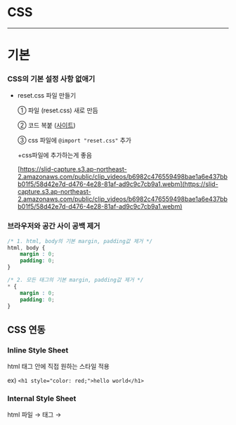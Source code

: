 # CSS

---

# 기본

### CSS의 기본 **설정 사항 없애기**

- reset.css 파일 만들기
    
    ① 파일 (reset.css) 새로 만듬
    
    ② 코드 복붙 ([사이트](https://meyerweb.com/eric/tools/css/reset/))
    
    ③ css 파일에 `@import "reset.css"` 추가
    
    +css파일에 추가하는게 좋음
    
    [https://slid-capture.s3.ap-northeast-2.amazonaws.com/public/clip_videos/b6982c476559498bae1a6e437bbb01f5/58d42e7d-d476-4e28-81af-ad9c9c7cb9a1.webm](https://slid-capture.s3.ap-northeast-2.amazonaws.com/public/clip_videos/b6982c476559498bae1a6e437bbb01f5/58d42e7d-d476-4e28-81af-ad9c9c7cb9a1.webm)
    

### 브라우저와 공간 사이 공백 제거

```css
/* 1. html, body의 기본 margin, padding값 제거 */
html, body {
	margin : 0;
	padding: 0;
}

/* 2. 모든 태그의 기본 margin, padding값 제거 */
* {
	margin : 0;
	padding: 0;
}
```

## CSS 연동

### Inline Style Sheet

html 태그 안에 직접 원하는 스타일 적용

ex) `<h1 style="color: red;">hello world</h1>`

### Internal Style Sheet

html 파일 → <head> 태그 → <style> 태그 안에 css코드 작성

```html
<head>
	<style>
		<!-- css 코드 작성 -->
	</style>
</head>
```

### External Style Sheet👑

css 파일 따로 만들고, 링크 연결

```html
<head>
	<link rel="stylesheet" href="style.css">
</head>
```

(단축 코드: `link:css`)

---

## 캐스캐이딩

CSS적용의 우선순위

### 1. 순서

나중에 적용한 속성값의 우선순위가 높음

### 2. 디테일

더 구체적으로 작성된 선택자의 우선순위가 높음

```css
/* header > p 지정시 */
header p { color: red; } /* 최종 실행 */
p { color: blue; }
```

### 3. 선택자

<aside>
💡 style > id > class > type

</aside>

# Selector (선택자)

### Type

`tag { 속성: 속성값; }`

지정 태그 안에 있는 내용 모두 선택됨

### Id

`#id {속성: 속성값}`

- ID 여러개 지칭하는 법 : `#id, #id, #id ... {속성:속성값;}`

### C**lass**

`.class {속성:속성값;}`

- class 안의 class 선택하기 : `.class1 .class2 {~;}`

### 이외

- 전체 선택 : `* {속성: 속성값}`
- `tag.class` or `tag#id` (띄어쓰기x) ⇒ tag 중에서 class나 id 찾기
    
    (`tag .class` or `tag #id` ⇒ tag의 자식 중에서 찾기)
    

---

## **combinator (연결자)**

선택자 사이에 관계를 설정하는 방식

### 부모·자식 **지정**

- `부모 자식 {…}` : 부모 안 모든 자식태그에 적용
    
    ex) `div p span { color: blue; }` div 안의 p안의 span
    
- `부모 > 자식 {…}` : 부모 바로 밑의 자식에만 지시
- `자식 + 자식 {…}` : 바로 다음에 있는 자매 tag에 지시 (부모자식 x, 자식 관계ㅇ)
- `자식~자식 {…}` : 뒤에 오는 자매 모두에게 지시 (바로 뒤x)

```html
<head>
	<stlye>
		h1 { color: red; } // 자식 본인의 속성값 지정
		header { color: blue; } // 부모의 속성값 지정 (뒤에 나왔어도 영향x)
	</style>
</head>

<body>
	<header>
		<h1>naver</h1> // 빨간색 
	</header>
</body>
```

부모태그의 모든 속성이 자식에게 상속x ⇒ 동일한 속성에 다른 속성값을 가진다면 자식은 자신의 속성값을 가짐

### 속성 지정

- `[속성] {...}` : 특정 속성을 가진 요소 모두 선택

```html
<input type="text" placeholder="username" required />
<input type="e-mail" placeholder="e-mail" />
```

```css
input:required { color: blue; } /* required한 input에만 적용 */
input:optional { color: red; } /* required하지 않은 input에 적용 */
```

### 속성-속성값 지정

`tag[속성="속성값"] {~}`

- 지정값 제외 : `tag:not ([속성="속성값"]) {~}`
- 문자열 속성 선택자
    1. `[속성 ~= "string"] {…}`
        
        해당 속성-속성값에 ‘string’이라는 문자열을 포함하고 있다면 모두 포함
        
        - 공백 기준으로 문자열을 인식
            
            ⇒ ex) ‘string’, ‘love string’ 가능 / ‘lovestring’ 불가능  
            
        
        ![https://slid-capture.s3.ap-northeast-2.amazonaws.com/public/capture_markup_images/cfbeaa4ea93f4c8d883e09a2f471fb40/625a0152-30c8-42de-9743-b7e26963306f.png](https://slid-capture.s3.ap-northeast-2.amazonaws.com/public/capture_markup_images/cfbeaa4ea93f4c8d883e09a2f471fb40/625a0152-30c8-42de-9743-b7e26963306f.png)
        
    2. `[속성 ^= "string"] {…}`
        
        해당 속성-속성값이 ‘string’으로 시작하는 요소 모두 포함
        
    3. `[속성 $= "string"] {…}`
        
        해당 속성-속성값이 ‘string’으로 끝나는 요소 모두 포함
        

---

## **pseudo selector**

여러 tag에 하나하나 id나 class 지정하기보다, 효율적으로 순서를 매겨서 지시하는 방법

형제 사이에서의 순서에 따라 요소를 선택

### **nth-child**

`first-child {…}` tag 중 가장 첫번째에 적용

`last-child {…}` tag 중 가장 마지막에 적용

`nth-child(숫자)` 지정한 순서에 적용

`nth-child(even)` 짝수에 적용

`nth-child(odd)` 홀수에 적용

`nth-child(숫자n+숫자 )` ↴

![https://slid-capture.s3.ap-northeast-2.amazonaws.com/public/capture_images/cfbeaa4ea93f4c8d883e09a2f471fb40/ee0e527e-2e0c-4d9b-a995-816062e9472a.png](https://slid-capture.s3.ap-northeast-2.amazonaws.com/public/capture_images/cfbeaa4ea93f4c8d883e09a2f471fb40/ee0e527e-2e0c-4d9b-a995-816062e9472a.png)

![첫번째 적용 후, 3번째마다 적용됨](https://slid-capture.s3.ap-northeast-2.amazonaws.com/public/capture_images/cfbeaa4ea93f4c8d883e09a2f471fb40/783d50bf-ec9b-4538-8f4a-aec243377282.png)

첫번째 적용 후, 3번째마다 적용됨

### **nth-of-type(n)**

- 동일한 타입들 안에서 순서를 따짐
- `span: nth-of-type(2)` : 2번째 span 에 적용
- `first-of-type` / `last-of-type` : 첫번째, 마지막
- even, odd, 2n+1 … 을 넣어서 활용 가능

### 주의사항

- 타입은 신경X, 오직 순서만 신경
    
    ![https://slid-capture.s3.ap-northeast-2.amazonaws.com/public/capture_markup_images/cfbeaa4ea93f4c8d883e09a2f471fb40/7d02766a-91e9-4931-ab0b-7ad0e59fdddd.png](https://slid-capture.s3.ap-northeast-2.amazonaws.com/public/capture_markup_images/cfbeaa4ea93f4c8d883e09a2f471fb40/7d02766a-91e9-4931-ab0b-7ad0e59fdddd.png)
    
- `tag : first-child` 하면 tag 안에 박스의 first-child도 선택됨
    
    ```html
    <div class="main-actions">
      <i class="fas fa-redo"></i> 
      <i class="fas fa-step-backward fa-lg"></i>
      <span>
       <i class="fas fa-play fa-lg"></i>
    	</span>
      <i class="fas fa-step-forward fa-lg"></i>
      <i class="fas fa-random"></i>
    </div>
    ```
    
    ```css
    .main-actions i:first-child, 
    .main-actions i:last-child {
      color: rgba(0, 0, 0, 0.2);
    }
    ```
    
    여기서 이렇게 하면 맨 위, 맨 아래 아이콘만 선택되는 것이 아니라 <span>안에 <i>도 선택
    

---

## **pseudo element**

### **::placeholder**

`tag::placeholder {…}`

tag 중 placeholder에만 적용 (입력텍스트에는 적용x)

### **::selection**

`tag::selection {…}`

드래그 된 부분만 적용 (padding 은 적용 안됨)

### ::**first-letter**

`tag::first-letter {…}`

첫번째 글자만 적용

- `first-line` : 첫번째 줄에 적용

# BOX

![https://slid-capture.s3.ap-northeast-2.amazonaws.com/public/image_upload/cfbeaa4ea93f4c8d883e09a2f471fb40/b754122e-ab70-47ee-8c6b-8d23a372e2a8.png](https://slid-capture.s3.ap-northeast-2.amazonaws.com/public/image_upload/cfbeaa4ea93f4c8d883e09a2f471fb40/b754122e-ab70-47ee-8c6b-8d23a372e2a8.png)

## margin

기본으로 body는 margin 값 가짐 (삭제: `margin: 0;`)

### 값 설정

- `margin-top/ left/ right/ botom;`
- `margin: 숫자;` 사방에 다 적용
- `margin: 상 우 하 좌` (시계방향)
- `margin: 상하 좌우`
- **`margin: 0 auto;`**
    
    ![https://slid-capture.s3.ap-northeast-2.amazonaws.com/public/image_upload/b6982c476559498bae1a6e437bbb01f5/82221621-50f9-4316-af34-9b0db6b918d0.png](https://slid-capture.s3.ap-northeast-2.amazonaws.com/public/image_upload/b6982c476559498bae1a6e437bbb01f5/82221621-50f9-4316-af34-9b0db6b918d0.png)
    
    - 가로 정중앙 만들 수 있는 코드
    - space-between은 글자수에 따라 중앙 아닐 수 있음 → auto를 적절히 잘 사용하면 가능

### collapsing margins (마진병합현상)

경계가 닿으면 박스의 margin이 같아지는 현상

![https://slid-capture.s3.ap-northeast-2.amazonaws.com/public/image_upload/cfbeaa4ea93f4c8d883e09a2f471fb40/71735d27-e3c5-42f9-a44a-53e6f131eb27.png](https://slid-capture.s3.ap-northeast-2.amazonaws.com/public/image_upload/cfbeaa4ea93f4c8d883e09a2f471fb40/71735d27-e3c5-42f9-a44a-53e6f131eb27.png)

1. **형제 간의 마진 병합**
    
    인접 형제 박스 간 상하 마진이 겹칠 때⇒ 같거나 큰 값으로 상쇄
    
2. **부모 자식간의 마진 병합**
    
    부모와 첫번째(or 마지막) 자식의 상단(or 하단) 마진이 겹칠 때
    
    → (예상) 자식에 margin-top or bottom 지정 시, 자식만 내려오거나 올라옴
    
    → (실제 실행) 부모도 같이 내려오거나 올라옴 (값의 크기와는 상관없이 상쇄된 마진은 부모 박스의 바깥으로 나타남)
    
    ⇒ 부모 박스에 padding이나 border값을 주어 벽을 만들어 예방 가능
    
3. **빈 요소의 상하 마진이 겹칠 때**
- 상쇄 규칙 예외
    - 박스가 `position: absolute` 된 상태
    - 박스가 `float: left/right` 된 상태 (단, clear 되지 않은 상태)
    - 박스가 `display: flex` 일 때 내부 flexbox item
    - 박스가 `display: grid` 일 때 내부 grid item

---

## **border**

### 속성 지정

- `border: 두께 스타일 색상`
- `border-style` 스타일 변경 ex) solid, dotted …
- `border-radius` 모서리 둥글게 만들기
    - 원 모양 `border-radius: 50%`
    - 특정 모서리만 수정 `border- (top or bottom) - (left or right) - radius : ~;`
        
        
        ![https://slid-capture.s3.ap-northeast-2.amazonaws.com/public/capture_images/b6982c476559498bae1a6e437bbb01f5/bcb5f19b-72ac-43f7-88b3-d7242c174069.png](https://slid-capture.s3.ap-northeast-2.amazonaws.com/public/capture_images/b6982c476559498bae1a6e437bbb01f5/bcb5f19b-72ac-43f7-88b3-d7242c174069.png)
        
        ![https://slid-capture.s3.ap-northeast-2.amazonaws.com/public/capture_images/b6982c476559498bae1a6e437bbb01f5/ae5166a0-fefb-474a-b087-46a7fccc8591.png](https://slid-capture.s3.ap-northeast-2.amazonaws.com/public/capture_images/b6982c476559498bae1a6e437bbb01f5/ae5166a0-fefb-474a-b087-46a7fccc8591.png)
        
- **box사이즈 유지하면서 border만들기**
    
    **`box-sizing: border-box`**
    
    width,height 지정 상태에서 border 지정 
    
    → 크기 유지 위해 박스가 커짐 (width: 50px / border: 30px ⇒ 크기 80px이 됨) 
    
    → **`box-sizing: border-box` 사용** 
    
    **⇒** box사이즈 신경쓰지 않고 border 만들어짐
    
    (width: 50px / border: 30px ⇒ 결과적으로 50px으로 보임)
    

### **border vs outline**

- border : 상자 바깥으로 확장하면서 테두리 적용
- outline : 상자 안쪽으로 테두리 생김

∴ border은 박스 크기가 커짐/ outline은 변화 없음

# Display

 `display: ~;`

## **block**

1. y축 정렬 형태로 출력 (줄바꿈 현상)
2. width, heigth로 크기 지정 가능
3. 상하 배치 작업 가능

ex) `<div>` `<header>` `<address>` `<p>` 등 대다수

## **inline**

1. x축 정렬 형태로 출력 (한 줄에 다같이 출력)
2. 크기 지정 불가능
3. 상하 배치 작업 불가능

ex)  `<span>` `<a>` `<img>` `<code>` 등 일부 (이거 외우는게 편함)

- box 지정
    - padding : 사방에 작용
    - margin : 좌우만 작용(사방에 만들고 싶다면 block)
- `vartical-align` : inline에만 사용되는 y축 정렬

## **inline-block**

inline&block의 특성 동시 적용

- **장점** : inline 처럼 한 줄이지만 height/ width 가질 수 있음
    
    **단점** : 한 페이지를 채우면 좌우 여백의 크기가 다름
    
    inline이 가지고 있는 미세한 여백을 다루기 까다로움
    

![margin-right 값을 준다고 해도… 과하게 주면 다음줄로 넘어감](https://slid-capture.s3.ap-northeast-2.amazonaws.com/public/capture_images/cfbeaa4ea93f4c8d883e09a2f471fb40/aa89737d-1955-4f90-af69-146d4d8b8690.png)

margin-right 값을 준다고 해도… 과하게 주면 다음줄로 넘어감

![스크롤에 따라 크기가 달라짐](CSS%20e3b504eef37142fa8ab9b5d9e7f08432/Untitled.png)

스크롤에 따라 크기가 달라짐

### float 정렬

새로운 레이어층을 만들어 왼쪽, 오른쪽 끝으로 정렬시 사용

첫 태그 float → 다음 태그 float → 다음 태그 clear

⇒ 앞에 두 블럭은 일렬로 정렬되고, 세번째부터 아래로 정렬

1. `float: none` : 정렬 x
2. `float: left` : 왼쪽 정렬
3. `float: right` : 오른쪽 정렬
- `clear: left/ right/ both` : float 제어 (끄기)
    
    다음 태그가 float로 정렬된 공간 아래로 들어가게 하려면(float 속성을 끄려면) 다음 태그에  넣어주기
    
- 부모의 크기가 정렬하기 작다면 다음줄로 넘어감

---

## **flexbox**

`display : flex;` 

inline-block의 단점 극복 → 기본 값 유지하면서 창 크기에 가변적

- 가로 방향으로 배치되고, 자신이 가진 내용물의 width 만큼만 차지함. 마치 inline
    
    ![block](CSS%20e3b504eef37142fa8ab9b5d9e7f08432/Untitled%201.png)
    
    block
    
    ![flex](CSS%20e3b504eef37142fa8ab9b5d9e7f08432/Untitled%202.png)
    
    flex
    
- height는 컨테이너의 높이만큼 늘어납니다.
    
    ![Untitled](CSS%20e3b504eef37142fa8ab9b5d9e7f08432/Untitled%203.png)
    
- flex-direction: column을 적용하면 height가 지정됨
    
    ## flex의 width와 height
    
    flex를 설정하면 내용물의 크기에 맞춰 width가 지정됨
    
    - 기본값
        
        ```css
        .main-chat {
          margin-top: 120px;
        }
        
        .chat__timestamp {
          background-color: rgba(0, 0, 0, 0.3);
          color: white;
          padding: 15px;
          border-radius: 25px;
        }
        ```
        
        ![Untitled](CSS%20e3b504eef37142fa8ab9b5d9e7f08432/Untitled%204.png)
        
    
    - flex 설정 시
        
        ```css
        .main-chat {
          margin-top: 120px;
          display: flex;
        }
        ```
        
        ![Untitled](CSS%20e3b504eef37142fa8ab9b5d9e7f08432/Untitled%205.png)
        
    
    - flex-direction: column; 적용시
        
        ```css
        .main-chat {
          margin-top: 120px;
          display: flex;
          flex-direction: column;
        }
        ```
        
        ![Untitled](CSS%20e3b504eef37142fa8ab9b5d9e7f08432/Untitled%206.png)
        
        - 다시 늘어난 이유?
            
            수직, 수평이 뒤바뀌어서 현재 width가 아닌 내용물에 맞게 height가 적용된 상태
            
    - align-items: center; 적용
        
        ```css
        .main-chat {
          margin-top: 120px;
          display: flex;
          flex-direction: column;
        	align-items: center;
        }
        ```
        
        ![Untitled](CSS%20e3b504eef37142fa8ab9b5d9e7f08432/Untitled%207.png)
        
        다시 줄어들었다
        
        이유는... 나도 모름
        

### 기본축 설정

컨테이너는 주축과 교차축을 가지고 있음

![https://slid-capture.s3.ap-northeast-2.amazonaws.com/public/image_upload/cfbeaa4ea93f4c8d883e09a2f471fb40/f6004b3d-8218-43cb-a670-7ee58ea039d5.png](https://slid-capture.s3.ap-northeast-2.amazonaws.com/public/image_upload/cfbeaa4ea93f4c8d883e09a2f471fb40/f6004b3d-8218-43cb-a670-7ee58ea039d5.png)

![Untitled](CSS%20e3b504eef37142fa8ab9b5d9e7f08432/Untitled%208.png)

- **X축 정렬** (기본값)
    
    `justify-content: ~;`
    
- **y축 정렬**
    
    `align-items: ~;`
    
    body의 height 설정하고 적용해야 함 (height: 100vh)
    
    - 설정하지 않으면 body가 안의 tag의 값에 맞춰져 있어서 변화 없을 수 있음

- **속성값**
    - `center`
    - `flex-end` : 끝 정렬
    - `flex-start`: 기본값
    - `space-evenly`: 빈 공간 같은 크기로 나누어 배치
    - `space-around` / `space-between` …
    
    ![https://slid-capture.s3.ap-northeast-2.amazonaws.com/public/image_upload/cfbeaa4ea93f4c8d883e09a2f471fb40/fcbf428a-9564-4056-8ce9-c70a0ff44839.png](https://slid-capture.s3.ap-northeast-2.amazonaws.com/public/image_upload/cfbeaa4ea93f4c8d883e09a2f471fb40/fcbf428a-9564-4056-8ce9-c70a0ff44839.png)
    

### 방향 **변경**

`flex-direction: …;`

 

- `flex-direction: row` 그대로
    
    ![https://slid-capture.s3.ap-northeast-2.amazonaws.com/public/image_upload/cfbeaa4ea93f4c8d883e09a2f471fb40/ebb9325f-5f9b-48db-b602-e846ec911561.png](https://slid-capture.s3.ap-northeast-2.amazonaws.com/public/image_upload/cfbeaa4ea93f4c8d883e09a2f471fb40/ebb9325f-5f9b-48db-b602-e846ec911561.png)
    

- `flex-direction: row-reverse` 텍스트 반대방향 정렬
    
    (reverse: start 와 end의 순서도 뒤바뀜)
    
    ![https://slid-capture.s3.ap-northeast-2.amazonaws.com/public/image_upload/cfbeaa4ea93f4c8d883e09a2f471fb40/dd0d9c2e-311a-4bb0-ae20-5b67dbd90436.png](https://slid-capture.s3.ap-northeast-2.amazonaws.com/public/image_upload/cfbeaa4ea93f4c8d883e09a2f471fb40/dd0d9c2e-311a-4bb0-ae20-5b67dbd90436.png)
    

- `flex-direction:column` 위에서 아래로 정렬
    
    (justify-content & align-items 의 축이 뒤바뀜)
    
    ![https://slid-capture.s3.ap-northeast-2.amazonaws.com/public/image_upload/cfbeaa4ea93f4c8d883e09a2f471fb40/0b585f2b-18a6-4b68-a6ab-8575d8442ed5.png](https://slid-capture.s3.ap-northeast-2.amazonaws.com/public/image_upload/cfbeaa4ea93f4c8d883e09a2f471fb40/0b585f2b-18a6-4b68-a6ab-8575d8442ed5.png)
    

- `flex-direction:column-reverse` 아래서 위로 정렬
    
    ![https://slid-capture.s3.ap-northeast-2.amazonaws.com/public/image_upload/cfbeaa4ea93f4c8d883e09a2f471fb40/5e586fc6-3faa-485f-9f7d-0ed593fc1cf1.png](https://slid-capture.s3.ap-northeast-2.amazonaws.com/public/image_upload/cfbeaa4ea93f4c8d883e09a2f471fb40/5e586fc6-3faa-485f-9f7d-0ed593fc1cf1.png)
    
    [개구리게임 해보기](https://flexboxfroggy.com/#ko)
    

- **좋은 사용 예시 (box의 순서 뒤집기)**
    
    파랑 이용해서 빨강 만들기
    
    ![https://slid-capture.s3.ap-northeast-2.amazonaws.com/public/capture_markup_images/b6982c476559498bae1a6e437bbb01f5/f01b1be7-cc2c-4fb2-a59a-b44e26e09219.png](https://slid-capture.s3.ap-northeast-2.amazonaws.com/public/capture_markup_images/b6982c476559498bae1a6e437bbb01f5/f01b1be7-cc2c-4fb2-a59a-b44e26e09219.png)
    
    1. **modifier 추가**
        
        ![https://slid-capture.s3.ap-northeast-2.amazonaws.com/public/capture_markup_images/b6982c476559498bae1a6e437bbb01f5/600f371f-45b1-421f-8905-8e6c04f57600.png](https://slid-capture.s3.ap-northeast-2.amazonaws.com/public/capture_markup_images/b6982c476559498bae1a6e437bbb01f5/600f371f-45b1-421f-8905-8e6c04f57600.png)
        
        파랑 태그를 그대로 복사한 다음, modifier (–own)을 붙여 다른 속성 부여하기
        
    
    **2. 태그의 순서 바꾸기**
    
    - `order: n;`
        
        현재 요소의 배치 순서를 지정 (오름차순으로 정렬)
        
        - flex 자식만 사용 가능
        - 단점: 자식수가 많아지면 써야할 코드 많아짐
        
        ![https://slid-capture.s3.ap-northeast-2.amazonaws.com/public/capture_markup_images/b6982c476559498bae1a6e437bbb01f5/753ee2ec-dd3b-46a6-9df6-55edf62b30f4.png](https://slid-capture.s3.ap-northeast-2.amazonaws.com/public/capture_markup_images/b6982c476559498bae1a6e437bbb01f5/753ee2ec-dd3b-46a6-9df6-55edf62b30f4.png)
        
        ![https://slid-capture.s3.ap-northeast-2.amazonaws.com/public/capture_markup_images/b6982c476559498bae1a6e437bbb01f5/27728793-7533-43bb-92a7-4a53078b4907.png](https://slid-capture.s3.ap-northeast-2.amazonaws.com/public/capture_markup_images/b6982c476559498bae1a6e437bbb01f5/27728793-7533-43bb-92a7-4a53078b4907.png)
        
        ![html은 bubble → time 순서로 작성되어있으나 order을 지정해주자 오름차순으로 정렬됨 (0이 먼저)](https://slid-capture.s3.ap-northeast-2.amazonaws.com/public/capture_images/b6982c476559498bae1a6e437bbb01f5/eb622466-c672-4316-a3b5-b6094308d171.png)
        
        html은 bubble → time 순서로 작성되어있으나 order을 지정해주자 오름차순으로 정렬됨 (0이 먼저)
        
    - **row-reverse**
        
        `flex-direction: row-reverse;`
        
        이거 한 방이면 순서가 거꾸로 바뀐다
        
        - flex 자식만 사용 가능
        - 단점: 세세하게 순서 지정 불가
        

### flex-wrap

flex 안의 요소들이 강제로 한줄에 배치 or 여러행으로 나누어 표현 할 것인지 결정하는 속성

- flex-wrap: nowrap;
    
    ![Untitled](CSS%20e3b504eef37142fa8ab9b5d9e7f08432/Untitled%209.png)
    
- flex-wrap: wrap;
    
    ![Untitled](CSS%20e3b504eef37142fa8ab9b5d9e7f08432/Untitled%2010.png)
    
- flex-wrap: wrap-reverse;
    
    ![Untitled](CSS%20e3b504eef37142fa8ab9b5d9e7f08432/Untitled%2011.png)
    

# **position**

## **fixed**

`position: fixed;`

- 스크롤 내려도 지정된 위치 그대로 있음
- fixed 하는 순간, 아예 다른 레이어가 됨 (맨위 레이어)
    
    아래에 태그를 작성하면 밑으로 놓이는게 아니라 아래 깔리는 형태가 됨
    
    (z-index로 레이어 변경 가능)
    

![fixed 된 상태에서 top/ bottom/ left/ right 로 위치 설정하면](https://slid-capture.s3.ap-northeast-2.amazonaws.com/public/capture_images/cfbeaa4ea93f4c8d883e09a2f471fb40/912d2275-ad8d-4d91-8954-b34c16846e4e.png)

fixed 된 상태에서 top/ bottom/ left/ right 로 위치 설정하면

![아예 위로 올라감. wheat 색깔 네모는 스크롤 내려도 계속 저 자리에 있음](https://slid-capture.s3.ap-northeast-2.amazonaws.com/public/capture_images/cfbeaa4ea93f4c8d883e09a2f471fb40/c9563345-bb39-4078-a300-b64e90f12e81.png)

아예 위로 올라감. wheat 색깔 네모는 스크롤 내려도 계속 저 자리에 있음

## **static**

`position: static;`

- 레이아웃이 박스를 처음 위치하는 곳에 둠
- top/bottom/left… 사용 불가 (쓰려면 relative)

## **relative**

`position: relative;`

`top/ bottom/ left/ right: 숫자;`

- 자기 자신을 기준으로 위치 적용
- top/ bottom/ left/ right 방향에서 숫자 만큼 떨어짐
    
    (top: 10px; 하면 위로 이동하는게 아니라 아래로 10px만큼 이동)
    

![https://slid-capture.s3.ap-northeast-2.amazonaws.com/public/capture_images/cfbeaa4ea93f4c8d883e09a2f471fb40/307013c3-4f11-4bd4-b636-eee60e1bebf7.png](https://slid-capture.s3.ap-northeast-2.amazonaws.com/public/capture_images/cfbeaa4ea93f4c8d883e09a2f471fb40/307013c3-4f11-4bd4-b636-eee60e1bebf7.png)

![https://slid-capture.s3.ap-northeast-2.amazonaws.com/public/capture_images/cfbeaa4ea93f4c8d883e09a2f471fb40/d1bb932a-d26b-4844-9725-3d7bab562f94.png](https://slid-capture.s3.ap-northeast-2.amazonaws.com/public/capture_images/cfbeaa4ea93f4c8d883e09a2f471fb40/d1bb932a-d26b-4844-9725-3d7bab562f94.png)

## **absolute**

`position: absolute;`

`top/ bottom/ left/ right: 숫자;`

- 새로운 레이어를 형성, 제일 위로 떠서 위치 선정
- 아래에 태그를 작성 시, 밑으로 놓이는게 아니라 아래 깔리는 형태가 됨
    
    (z-index 설정해서 레이어 수정 가능)
    
- 적용 시, width/ height이 적용되어 있지 않다면 자식의 사이즈에 맞춰 줄어듬
- 가장 가까운 relative한 부모 기준 (없으면 body 기준)

![green의 부모 = div, div에 relative 설정](https://slid-capture.s3.ap-northeast-2.amazonaws.com/public/capture_images/cfbeaa4ea93f4c8d883e09a2f471fb40/31702fd7-89e1-45b5-9eb8-55f8c39a27ee.png)

green의 부모 = div, div에 relative 설정

![div 안에서 초록박스 움직임](https://slid-capture.s3.ap-northeast-2.amazonaws.com/public/capture_images/cfbeaa4ea93f4c8d883e09a2f471fb40/af25b30b-fa11-450c-8c70-138100af1d65.png)

div 안에서 초록박스 움직임

- 스크롤 맨 밑에 놓고 싶다면 꼭 body에 relative 적용할 것
    - body에 relative 설정 시: 찐으로 스크롤 내리면 제일 밑에 있음
        
        ![https://slid-capture.s3.ap-northeast-2.amazonaws.com/public/image_upload/cfbeaa4ea93f4c8d883e09a2f471fb40/676112d5-a407-43e4-8cda-6418e6baf738.png](https://slid-capture.s3.ap-northeast-2.amazonaws.com/public/image_upload/cfbeaa4ea93f4c8d883e09a2f471fb40/676112d5-a407-43e4-8cda-6418e6baf738.png)
        
    - body에 relative 미설정 시: 펼쳤을 때 보이는 화면 기준으로 이동
        
        ex) bottom: 0px → 스크롤을 내리기 전에는 맨 밑 스크롤을 내리면 밑에 공간 더 있음
        
        ![https://slid-capture.s3.ap-northeast-2.amazonaws.com/public/image_upload/cfbeaa4ea93f4c8d883e09a2f471fb40/12f02250-c25f-4a03-aee1-3d275b98c974.png](https://slid-capture.s3.ap-northeast-2.amazonaws.com/public/image_upload/cfbeaa4ea93f4c8d883e09a2f471fb40/12f02250-c25f-4a03-aee1-3d275b98c974.png)
        

- **absolute 요소를 부모 정중앙에 놓기**
    - absolte 요소에 top: 50%, letf: 50% 를 선언하면, 요소의 좌상단 꼭지점이 정중앙에 옴
    - transform: translate (-50%, -50%); 하면 요소의 크기를 기준으로 너비와 높이의 50%만큼 좌상으로 이동하니까 정중앙으로 옴
        
        

## **레이어 설정하기**

`z-index: ~;`

- default: 0
- 숫자가 작을수록 밑의 layer, 클수록 위의 layer
- `position: fixed/absolute` 에 이용 가능.

![Untitled](CSS%20e3b504eef37142fa8ab9b5d9e7f08432/Untitled%2012.png)

# **states**

## **active**

`tag:active {…}`

마우스로 누르는 동안 적용

![https://slid-capture.s3.ap-northeast-2.amazonaws.com/public/capture_images/cfbeaa4ea93f4c8d883e09a2f471fb40/d03dee8d-3ae1-4eed-8f89-cb998ec7927f.png](https://slid-capture.s3.ap-northeast-2.amazonaws.com/public/capture_images/cfbeaa4ea93f4c8d883e09a2f471fb40/d03dee8d-3ae1-4eed-8f89-cb998ec7927f.png)

![Untitled](CSS%20e3b504eef37142fa8ab9b5d9e7f08432/Untitled%2013.png)

## **hover**

`tag:hover {…}`

마우스를 올리기만 하면 적용

- button 에게 속성을 하나라도 부여하면 지정되어 있던 border 속성을 잃어버림 (완전 이해x)

## **focus**

`tag:focus {…}`

선택이 되면 적용

![input 같은 경우, 입력하려고 하면 속성 적용](https://slid-capture.s3.ap-northeast-2.amazonaws.com/public/capture_images/cfbeaa4ea93f4c8d883e09a2f471fb40/11203e96-f4a2-4993-913a-9d4da0a1f283.png)

input 같은 경우, 입력하려고 하면 속성 적용

- 클릭했을 때 생기는 테두리 없애기

`tag: focus, tag: active {outline: none; }`

## **visited**

`a:visited {…}`

링크에만 적용, 눌러서 방문 후에 적용

![https://slid-capture.s3.ap-northeast-2.amazonaws.com/public/capture_images/cfbeaa4ea93f4c8d883e09a2f471fb40/92209acc-b4c6-4c42-9386-7df1b257f558.png](https://slid-capture.s3.ap-northeast-2.amazonaws.com/public/capture_images/cfbeaa4ea93f4c8d883e09a2f471fb40/92209acc-b4c6-4c42-9386-7df1b257f558.png)

![https://slid-capture.s3.ap-northeast-2.amazonaws.com/public/capture_images/cfbeaa4ea93f4c8d883e09a2f471fb40/1e9d836d-009f-45ec-bc27-84b6f73bd739.png](https://slid-capture.s3.ap-northeast-2.amazonaws.com/public/capture_images/cfbeaa4ea93f4c8d883e09a2f471fb40/1e9d836d-009f-45ec-bc27-84b6f73bd739.png)

## **focus-within**

`tag:focus-within {…}`

tag의 자식이 focused(선택)되면 tag에게 적용

![https://slid-capture.s3.ap-northeast-2.amazonaws.com/public/capture_images/cfbeaa4ea93f4c8d883e09a2f471fb40/f2a433eb-45d3-4c76-8e75-d3a1cca116b3.png](https://slid-capture.s3.ap-northeast-2.amazonaws.com/public/capture_images/cfbeaa4ea93f4c8d883e09a2f471fb40/f2a433eb-45d3-4c76-8e75-d3a1cca116b3.png)

![선택x](https://slid-capture.s3.ap-northeast-2.amazonaws.com/public/capture_images/cfbeaa4ea93f4c8d883e09a2f471fb40/95cf7bd2-9021-47ad-bab7-1254acdc6ff3.png)

선택x

![안에 칸 하나 선택되니까 form의 border 변함!](https://slid-capture.s3.ap-northeast-2.amazonaws.com/public/capture_images/cfbeaa4ea93f4c8d883e09a2f471fb40/79bd2a20-ecf2-464d-8118-02af07659ff1.png)

안에 칸 하나 선택되니까 form의 border 변함!

## **연계 사용**

- `tag1:state tag2 {…}`
    
    tag1이 state 일 때 → tag2에 …적용
    

![https://slid-capture.s3.ap-northeast-2.amazonaws.com/public/capture_markup_images/cfbeaa4ea93f4c8d883e09a2f471fb40/e42f4673-467d-4643-a5c4-05549b464ea8.png](https://slid-capture.s3.ap-northeast-2.amazonaws.com/public/capture_markup_images/cfbeaa4ea93f4c8d883e09a2f471fb40/e42f4673-467d-4643-a5c4-05549b464ea8.png)

![ form에 hover하면, input의 background-color적용](https://slid-capture.s3.ap-northeast-2.amazonaws.com/public/capture_images/cfbeaa4ea93f4c8d883e09a2f471fb40/ac66302b-ee77-41ee-a3c7-08a4bff29dc0.png)

 form에 hover하면, input의 background-color적용

- `tag1:state tag2:state {…}`
    
    두 조건이 모두 맞을때 … 실행
    

![https://slid-capture.s3.ap-northeast-2.amazonaws.com/public/capture_images/cfbeaa4ea93f4c8d883e09a2f471fb40/64c73c21-3be7-4352-bbb9-c6945aee2f4b.png](https://slid-capture.s3.ap-northeast-2.amazonaws.com/public/capture_images/cfbeaa4ea93f4c8d883e09a2f471fb40/64c73c21-3be7-4352-bbb9-c6945aee2f4b.png)

![https://slid-capture.s3.ap-northeast-2.amazonaws.com/public/capture_images/cfbeaa4ea93f4c8d883e09a2f471fb40/e42726e3-810a-4be8-83f8-d0126f9c89cd.png](https://slid-capture.s3.ap-northeast-2.amazonaws.com/public/capture_images/cfbeaa4ea93f4c8d883e09a2f471fb40/e42726e3-810a-4be8-83f8-d0126f9c89cd.png)

![form 위에 마우스 올라가있고, input 선택되니까 실행](https://slid-capture.s3.ap-northeast-2.amazonaws.com/public/capture_images/cfbeaa4ea93f4c8d883e09a2f471fb40/8b6ba9d5-a20a-4739-b065-edd7501a57a4.png)

form 위에 마우스 올라가있고, input 선택되니까 실행

# 주요 속성

## 글자 속성

- `font-family: 폰트명, 폰트명…` : 폰트 선택
    - 입력한 순서대로 우선순위 적용
    - 브라우저마다 지원 폰트 다르므로 여러 개 작성하기
        
        맨 마지막은 `sans-serif` ⇒ 모든 브라우저에서 지원하므로 디폴트값임
        
- `font-weight` : 글씨 두께 (100~900 사이의 수/ bold)
- `font-size`
- `font-style` : `italic` (기울이기) … 등등
- `text-align` : 글씨 x축 정렬
- `line-height: n`  : 줄높이 설정 (한줄일 경우 y축 높이 조절 가능)
- `text-transform: uppercase;` : 대문자 변환 (html에서 소문자로 작성됐을 시)
- `text-decoration: none;` 기본 글자 설정 없애기 (ex) 링크의 밑줄)
- **사이트 [google fonts](https://fonts.google.com) 사용**
    1.  - html
    2. @import - css
        
        ① @import 복사해서 css 맨 상단에 복사
        
        ② font-family 복붙
        

## **크기 조정**

`width/ height: ~;`

- px : 고정값 / % : 가변값 (부모의 크기 지정되어야 가능)
- 부모크기 기준으로 퍼센트 결정
- width/ height 하나만 써도, 비율에 맞춰 크기 조정 됨
- vh= viewpoint height (screen 화면을 꽉 채우는 높이)
    
    vw= viewpoint width
    

## backgrond

- `background-color : color`
- `background-image : url(이미지 경로)`
- `background-repeat`
    
    : `no-repeat` 반복 x
    
    : `repeat-x` x축으로 반복
    
    : `repeat-y` y축으로 반복
    
- `background-position : top/ bottom/ center/ left/ right`
    
    공간 안에서 이미지의 좌표를 변경
    

## **색상 설정**

- #000000
- **rgb (red green blue) →** rgb(000, 000, 000)
- rgba(000, 000, 000, 0)
    - a는 알파 → 투명도
    - 맨 끝 : 0 = 투명/ 1= 불투명

## 이외

- `box-shadow: inset;` 박스 안쪽에 그림자 효과
- `overflow-축: hidden / scroll`
    
    크기를 넘어서는 부분을 숨길지/ 스크롤 가능하게 할지
    
- `cursor : 속성값` 마우스 포인터 모양 변경
    - pointer (손가락)
    - not-allowed (선택 안됨)
    - progress (로딩중)
- `object-fit: cover;` 사진 사이즈 비율 유지
- `list-style: none`  ol, ul의 순서표시 삭제

## **form의 attributes**

- `form: action="…"` 어떤 페이지로 data 보낼건지 지정
    - ex) `form: action="friends.html"`
        
        input 실행시, friends 라는 html 파일이 이어서 실행
        
- `form: method="…"`
    - `form: method="post"` 백엔드 서버에 정보 전송
    - `form: method="get"` 서버 없어도 됨
        
        (보안에 취약 url에 포함되어도 상관없는 정보들만)
        
        - 하위 input 에 name 설정할 것
        
        ![html 작성/ 위 username, 아래 password](CSS%20e3b504eef37142fa8ab9b5d9e7f08432/Untitled%2014.png)
        
        html 작성/ 위 username, 아래 password
        
        ![input에 입력해서 login 클릭하면](CSS%20e3b504eef37142fa8ab9b5d9e7f08432/Untitled%2015.png)
        
        input에 입력해서 login 클릭하면
        
        ![url에 이렇게 표시된다](CSS%20e3b504eef37142fa8ab9b5d9e7f08432/Untitled%2016.png)
        
        url에 이렇게 표시된다
        
    

---

## **변수 만들기**

설정값을 변수로 만들어놓아 효율적

- 생성 `:root {a:b}`
- 사용 `var(a)` ⇒ b
    
    ![https://slid-capture.s3.ap-northeast-2.amazonaws.com/public/capture_markup_images/cfbeaa4ea93f4c8d883e09a2f471fb40/1370d85e-35dd-4205-a846-6d2d46769dec.png](https://slid-capture.s3.ap-northeast-2.amazonaws.com/public/capture_markup_images/cfbeaa4ea93f4c8d883e09a2f471fb40/1370d85e-35dd-4205-a846-6d2d46769dec.png)
    

# **아이콘**

(svg: 픽셀 없는 이미지, 좌표로 되어있어서 무한으로 늘릴 수 있음)

- 이용 사이트: [heroicons](https://heroicons.com/) / [fontawesome](https://fontawesome.com/v5.15/icons?d=gallery&p=2)

### **적용 방법**

1. code kit를 body 맨 아래 넣음
    
    ```jsx
    <script
          src="https://kit.fontawesome.com/6478f529f2.js"
          crossorigin="anonymous"
        ></script>
    ```
    
2. html 에 복붙
    
    ![https://slid-capture.s3.ap-northeast-2.amazonaws.com/public/capture_markup_images/b6982c476559498bae1a6e437bbb01f5/e73f63bb-2833-416c-b31a-053ae8744863.png](https://slid-capture.s3.ap-northeast-2.amazonaws.com/public/capture_markup_images/b6982c476559498bae1a6e437bbb01f5/e73f63bb-2833-416c-b31a-053ae8744863.png)
    

### **아이콘 사이즈 변경**

1. **html** : 태그에 `fa-size` 추가 
    
    `<i class="~fa-lg"> </i>`
    
    - size: g, 2x, 3x, xs …
2. **css :** 글자와 같이 크기 수정
    
    `i {font-size: 속성값}`
    

### **아이콘 움직이기**

i는 텍스트와 같기 때문에 움직이려면 span이나 다른 블럭으로 감싸줘야함

### 아이콘에 링크 넣기

`<a href="파일명/링크”><i class=”아이콘”></i></a>`

a태그로 아이콘 감싸주기